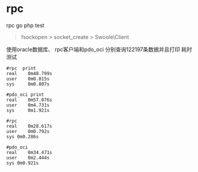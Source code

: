 # rpc
rpc go php test


> fsockopen‌ > socket_create > Swoole\Client‌

使用oracle数据库、 rpc客户端和pdo_oci 分别查询122197条数据并且打印  耗时测试
```
#rpc  print
real	0m48.799s
user	0m0.815s
sys 	0m0.807s

#pdo_oci print
real	0m57.076s
user	0m4.731s
sys 	0m1.921s

#rpc 
real	0m28.617s
user	0m0.792s
sys	0m0.286s

#pdo_oci 
real	0m34.471s
user	0m2.444s
sys	0m0.921s
```
